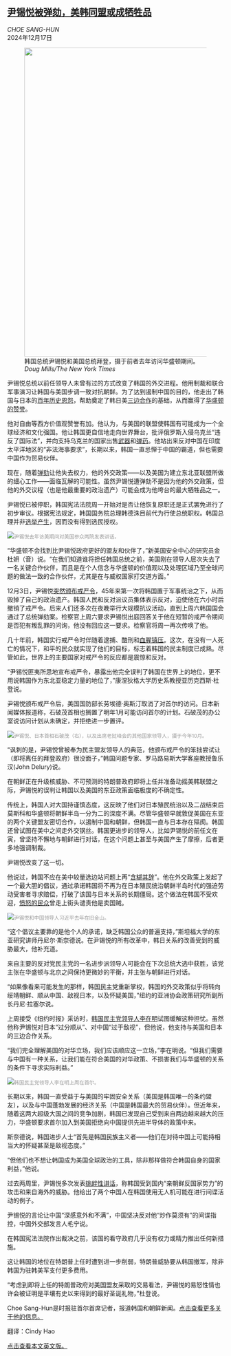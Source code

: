 <!--1734401221000-->
[尹锡悦被弹劾，美韩同盟或成牺牲品](https://cn.nytimes.com/asia-pacific/20241217/south-korea-us-diplomacy/)
------

<address>CHOE SANG-HUN</address><time pudate="2024-12-17 09:47:39" datetime="2024-12-17 09:47:39">2024年12月17日</time><figure><img src="https://images.weserv.nl/?url=static01.nyt.com/images/2024/12/16/multimedia/16skorea-diplo-05-bjlf/16skorea-diplo-05-bjlf-master1050.jpg" width="1050" height="718"><figcaption>韩国总统尹锡悦和美国总统拜登，摄于前者去年访问华盛顿期间。 <cite>Doug Mills/The New York Times</cite></figcaption></figure><section><p>尹锡悦总统以前任领导人未曾有过的方式改变了韩国的外交进程。他用制裁和联合军事演习让韩国与美国步调一致对抗朝鲜。为了达到遏制中国的目的，他走出了韩国与日本的<a href="https://cn.nytimes.com/asia-pacific/20230317/south-korea-japan-relations/">百年历史恩怨</a>，帮助奠定了韩日美<a href="https://cn.nytimes.com/usa/20230818/camp-david-summit-japan-south-korea-biden/">三边合作</a>的基础，从而赢得了<a href="https://cn.nytimes.com/asia-pacific/20230426/japan-korea-us-biden/">华盛顿的赞誉</a>。</p><p>他对自由等西方价值观赞誉有加。他认为，与美国的联盟使韩国有可能成为一个全球经济和文化强国。他让韩国更自信地走向世界舞台，批评俄罗斯入侵乌克兰“违反了国际法”，并向支持乌克兰的国家出售<a href="https://www.nytimes.com/2023/03/05/world/asia/ukraine-south-korea-arms.html">武器</a>和<a href="https://cn.nytimes.com/asia-pacific/20230915/north-south-korea-ukraine/">弹药</a>。他站出来反对中国在印度太平洋地区的“非法海事要求”，长期以来，韩国一直忌惮于中国的霸道，但也需要中国作为贸易伙伴。</p><p>现在，随着<a href="https://www.nytimes.com/2024/12/14/world/asia/south-korea-president-impeached-martial-law.html">弹劾</a>让他失去权力，他的外交政策——以及美国为建立东北亚联盟所做的细心工作——面临瓦解的可能性。虽然尹锡悦遭弹劾不是因为他的外交政策，但他的外交议程（也是他最重要的政治遗产）可能会成为他垮台的最大牺牲品之一。</p><p>尹锡悦已被停职，韩国宪法法院周一开始对是否让他恢复原职还是正式罢免进行了初步审议。根据宪法规定，韩国国务院总理韩德洙目前代为行使总统职权。韩国总理并非<a href="https://www.nytimes.com/2024/12/15/world/asia/south-korea-impeachment.html">选举产生</a>，因而没有得到选民授权。</p><p><img src="https://images.weserv.nl/?url=static01.nyt.com/images/2024/12/16/multimedia/16skorea-diplo-01-bjlf/16skorea-diplo-01-bjlf-master1050.jpg"><small style="color: #999;">尹锡悦去年访美期间对美国参众两院发表讲话。</small></p><p>“华盛顿不会找到比尹锡悦政府更好的盟友和伙伴了，”新美国安全中心的研究员金杜妍（音）说。“在我们知道谁将担任韩国总统之前，美国刚在领导人层次失去了一名关键合作伙伴，而且是在个人信念与华盛顿的价值观以及处理区域乃至全球问题的做法一致的合作伙伴，尤其是在与威权国家打交道方面。”</p><p>12月3日，尹锡悦<a href="https://cn.nytimes.com/asia-pacific/20241204/what-is-martial-law-south-korea/">突然颁布戒严令</a>，45年来第一次将韩国置于军事统治之下，从而毁掉了自己的政治遗产。韩国人民和反对派议员集体表示反对，迫使他在六小时后撤销了戒严令。​后来人们还多次在夜晚举行大规模抗议活动，直到上周六韩国国会通过了总统弹劾案。检察官上周六要求尹锡悦出庭回答关于他在短暂的戒严令期间是否犯有叛乱罪的问询，他没有回应这一要求。检察官将周一再次传唤了他。</p><p>几十年前，韩国实行戒严令时伴随着逮捕、酷刑和<a href="https://cn.nytimes.com/asia-pacific/20240625/south-korea-photos-gwangju-crackdown/">血腥镇压</a>。这次，在没有一人死亡的情况下，和平的民众就实现了他们的目标，标志着韩国的民主制度已成熟。尽管如此，世界上的主要国家对戒严令的反应都是震惊和反对。</p><p>“尹锡悦匪夷所思地宣布戒严令，暴露出他完全误判了韩国在世界上的地位，更不用说韩国作为东北亚稳定力量的地位了，”康涅狄格大学历史系教授亚历克西斯·杜登说。</p><p>尹锡悦颁布戒严令后，美国国防部长劳埃德·奥斯汀取消了对首尔的访问。日本新闻媒体报道称，石破茂首相也搁置了明年1月可能访问首尔的计划。石破茂的办公室说访问计划从未确定，并拒绝进一步置评。</p><p><img src="https://images.weserv.nl/?url=static01.nyt.com/images/2024/12/16/multimedia/16skorea-diplo-02-bjlf/16skorea-diplo-02-bjlf-master1050.jpg"><small style="color: #999;">尹锡悦、日本首相石破茂（右），以及出席老挝峰会的其他国家领导人，摄于今年10月。</small></p><p>“讽刺的是，尹锡悦曾被奉为民主盟友领导人的典范，他颁布戒严令的笨拙尝试让（即将离任的拜登政府）很没面子，”韩国问题专家、罗马路易斯大学客座教授鲁乐汉(John Delury)说。</p><p>在朝鲜正在升级核威胁、不可预测的特朗普政府即将上任并准备动摇美韩联盟之际，尹锡悦的误判让韩国以及美国的东亚政策面临极度的不确定性。</p><p>传统上，韩国人对大国持谨慎态度，这反映了他们对日本殖民统治以及二战结束后莫斯科和华盛顿将朝鲜半岛一分为二的深度不满。尽管华盛顿早就敦促美国在东亚的两个关键盟友密切合作，以遏制中国和朝鲜，但韩国一直与日本存在隔阂。韩国还曾试图在美中之间走外交钢丝。韩国更进步的领导人，比如尹锡悦的前任文在寅，曾坚持不懈地与朝鲜进行对话，在这个问题上甚至与美国产生了摩擦，后者更多地强调制裁。</p><p>尹锡悦改变了这一切。​</p><p>他说过，韩国不应在美中较量选边站问题上再“<a href="https://cn.nytimes.com/asia-pacific/20210820/korea-china-election-young-voters/">含糊其辞</a>”。他在外交政策上发起了一个最大胆的倡议，通过承诺韩国将不再为在日本殖民统治朝鲜半岛时代的强迫劳动受害者寻求赔偿，打破了该国与日本关系的长期僵局。这个做法在韩国不受欢迎，<a href="https://www.nytimes.com/2023/08/21/world/asia/korea-japan-fukushima.html">愤怒的民众</a>曾走上街头谴责他是卖国贼。</p><p><img src="https://images.weserv.nl/?url=static01.nyt.com/images/2024/12/16/multimedia/16skorea-diplo-03-bjlf/16skorea-diplo-03-bjlf-master1050.jpg"><small style="color: #999;">尹锡悦和中国领导人习近平去年在旧金山。</small></p><p>“这个倡议主要靠的是他个人的承诺，缺乏韩国公众的普遍支持，”斯坦福大学的东亚研究讲师丹尼尔·斯奈德说。在尹锡悦的所有改革中，韩日关系的改善受到的威胁最大，他补充道。</p><p>来自主要的反对党民主党的一名进步派领导人可能会在下次总统大选中获胜，该党主张在华盛顿与北京之间保持更微妙的平衡，并主张与朝鲜进行对话。</p><p>“如果像看来可能发生的那样，韩国民主党重新掌权，韩国的外交政策似乎将转向绥靖朝鲜、顺从中国、敌视日本，以及怀疑美国，”纽约的亚洲协会政策研究所副所长丹尼·拉塞尔说。</p><p>上周接受《纽约时报》采访时，<a href="https://www.nytimes.com/2024/12/10/world/asia/south-korea-lee-jae-myung-martial-law.html">韩国民主党领导人李在明</a>试图缓解这种担忧。虽然他称尹锡悦对日本“过分顺从”、对中国“过于敌视”，但他说，他支持与美国和日本的三边合作关系。</p><p>“我们完全理解美国的对华立场，我们应该顺应这一立场，”李在明说。“但我们需要与中国有一种关系，让我们能在符合美国的对华政策、不损害我们与华盛顿的关系的条件下寻求实际利益。”</p><p><img src="https://images.weserv.nl/?url=static01.nyt.com/images/2024/12/16/multimedia/16skorea-diplo-04-bjlf/16skorea-diplo-04-bjlf-master1050.jpg"><small style="color: #999;">韩国民主党领导人李在明上周在首尔。</small></p><p>长期以来，韩国一直受益于与美国的牢固安全关系（美国是韩国唯一的条约盟友），以及与中国蓬勃发展的经济关系（中国是韩国最大的贸易伙伴）。但近年来，随着这两大超级大国之间的竞争加剧，韩国已发现自己受到来自两边越来越大的压力，华盛顿要求首尔加入到美国拒绝向中国提供先进半导体的政策中来。</p><p>斯奈德说，韩国进步人士“首先是韩国民族主义者——他们在对待中国上可能持相当大的怀疑甚至是敌视态度。”</p><p>“但他们也不想让韩国成为美国全球政治的工具，除非那样做符合韩国自身的国家利益，”他说。</p><p>过去两周里，尹锡悦多次发表<a href="https://www.nytimes.com/2024/12/11/world/asia/yoon-south-korea-martial-law.html">挑衅性讲话</a>，称韩国受到国内“亲朝鲜反国家势力”的攻击和来自海外的威胁。他给出了两个中国人在韩国使用无人机可能在进行间谍活动的例子。</p><p>尹锡悦的言论让中国“深感意外和不满”，中国坚决反对他“炒作莫须有”的间谍指控，中国外交部发言人毛宁说。</p><p>在韩国宪法法院作出裁决之前，该国的看守政府几乎没有权力或精力推出任何新措施。</p><p>这让韩国的地位在特朗普上任时遭到进一步削弱，特朗普威胁要从韩国撤军，除非韩国为驻韩美军支付更多费用。</p><p>“考虑到即将上任的特朗普政府对美国盟友采取的交易看法，尹锡悦的易怒性情也许会被证明是平壤有史以来得到的最好圣诞礼物，”杜登说。</p></section><footer><p>Choe Sang-Hun是时报驻首尔首席记者，报道韩国和朝鲜新闻。<a rel="nofollow" target="_blank" href="https://www.nytimes.com/by/choe-sang-hun">点击查看更多关于他的信息。</a></p><p>翻译：Cindy Hao</p><a rel="nofollow" target="_blank" href="https://www.nytimes.com/2024/12/16/world/asia/south-korea-us-diplomacy.html">点击查看本文英文版。</a></footer>
